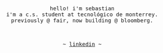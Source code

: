 <p align="center">
   <samp><br>
   hello! i'm sebastian
   <br>
   i'm a c.s. student at tecnológico de monterrey.<br>
   previously @ fair, now building @ bloomberg.<br>
   <br>
   </samp><br>
<p align="center"><samp> ~
   <a href="https://www.linkedin.com/in/sebaspv/">linkedin</a>
   ~ </samp><br><br>
   
</p>
</p>
